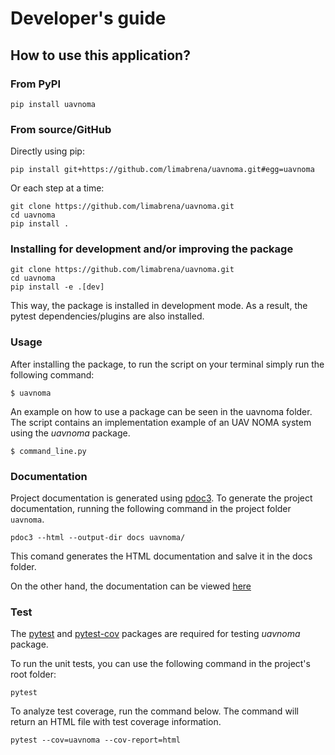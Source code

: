 # Developer's guide

## How to use this application?

### From PyPI

```
pip install uavnoma
```

### From source/GitHub

Directly using pip:

```
pip install git+https://github.com/limabrena/uavnoma.git#egg=uavnoma
```

Or each step at a time:

```
git clone https://github.com/limabrena/uavnoma.git
cd uavnoma
pip install .
```

### Installing for development and/or improving the package

```
git clone https://github.com/limabrena/uavnoma.git
cd uavnoma
pip install -e .[dev]
```

This way, the package is installed in development mode. As a result, the pytest dependencies/plugins are also installed.

### Usage

After installing the package, to run the script on your terminal simply run the following command:

```
$ uavnoma
```

An example on how to use a package can be seen in the uavnoma folder. The script contains an implementation example of an UAV NOMA system using the *uavnoma* package. 

```
$ command_line.py
```

### Documentation

Project documentation is generated using [pdoc3](https://pdoc3.github.io/pdoc/). To generate the project documentation, running the following command in the project folder `uavnoma`.

```
pdoc3 --html --output-dir docs uavnoma/
```
This comand generates the HTML documentation and salve it in the docs folder.

On the other hand, the documentation can be viewed [here](https://limabrena.github.io/uavnoma/docs/index.html)

### Test

The [pytest](https://docs.pytest.org/en/stable/) and [pytest-cov](https://pypi.org/project/pytest-cov/) packages are required for testing *uavnoma* package.

To run the unit tests, you can use the following command in the project's root folder:

```
pytest
```

To analyze test coverage, run the command below. The command will return an HTML file with test coverage information.

```
pytest --cov=uavnoma --cov-report=html
```